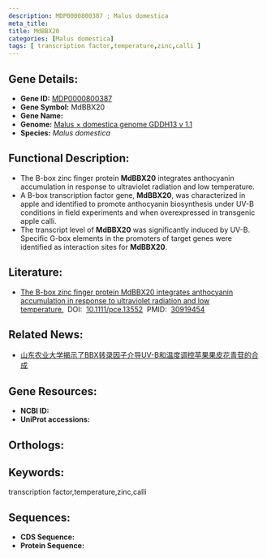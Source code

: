```yaml
---
description: MDP0000800387 ; Malus domestica
meta_title:
title: MdBBX20
categories: [Malus domestica]
tags: [ transcription factor,temperature,zinc,calli ]
---
```


## Gene Details:
- **Gene ID:**	[MDP0000800387]()
- **Gene Symbol:** MdBBX20
- **Gene Name:** 
- **Genome:** [Malus × domestica genome GDDH13 v 1.1]()
- **Species:** *Malus domestica*

## Functional Description:
   - The B-box zinc finger protein **MdBBX20** integrates anthocyanin accumulation in response to ultraviolet radiation and low temperature.
   - A B-box transcription factor gene, **MdBBX20**, was characterized in apple and identified to promote anthocyanin biosynthesis under UV-B conditions in field experiments and when overexpressed in transgenic apple calli.
   - The transcript level of **MdBBX20** was significantly induced by UV-B. Specific G-box elements in the promoters of target genes were identified as interaction sites for **MdBBX20**.

## Literature:
   - [The B-box zinc finger protein MdBBX20 integrates anthocyanin accumulation in response to ultraviolet radiation and low temperature.]( https://onlinelibrary.wiley.com/doi/10.1111/pce.13552)&nbsp;&nbsp;DOI:&nbsp;&nbsp;[10.1111/pce.13552](https://onlinelibrary.wiley.com/doi/10.1111/pce.13552)&nbsp;&nbsp;PMID:&nbsp;&nbsp;[30919454](https://pubmed.ncbi.nlm.nih.gov/30919454/)

## Related News:
   - [山东农业大学揭示了BBX转录因子介导UV-B和温度调控苹果果皮花青苷的合成](https://mp.weixin.qq.com/s?__biz=MzIyOTY2NDYyNQ==&mid=2247491451&idx=1&sn=b5100c96f7bf05be452ea7ab57385a07&chksm=e8be6d65dfc9e473335358eeee83b86e1e8c8b7ed8a855c0e12e31092004f5ecfcacba80961a&scene=27&poc_token=HA-On2WjzkVLNTHg9BoY4escwlSD0Db7botL6sKc)

## Gene Resources:
- **NCBI ID:** [](https://www.ncbi.nlm.nih.gov/gene/?term=)
- **UniProt accessions:** [](https://www.uniprot.org/uniprotkb//entry)

## Orthologs:

## Keywords:
transcription factor,temperature,zinc,calli

## Sequences:
- **CDS Sequence:**
- **Protein Sequence:**
